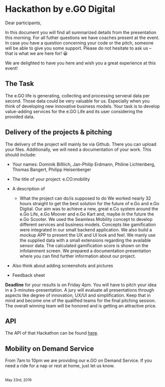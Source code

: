 # Hackathon by e.GO Digital

Dear participants,

In this document you will find all summarized details from the presentation this morning. For all futher questions we have coaches present at the event. In case you have a question concerning your code or the pitch, someone will be able to give you some support. Please do not hesitate to ask us – that is what we are here for! 😀

We are delighted to have you here and wish you a great experience at this event!

## The Task

The e.GO life is generating, collecting and processing serveral data per second. Those data could be very valuable for us. Especially when you think of developing new innovative business models. Your task is to develop value-adding services for the e.GO Life and its user considering the provided data. 

## Delivery of the projects & pitching

The delivery of the project will mainly be via Github. There you can upload your files. Additionally, we will need a documentation of your work. This should include:

* Your names: Dominik Bißlich, Jan-Philip Erdmann, Philine Lichtenberg, Thomas Bangert, Philipp Heisenberger
* The title of your project: e.CO:mobility
* A description of 
  * What the project can do/is supposed to do
  We worked nearly 32 hours straight to get the best solution for the future of e.Go and e.Go Digital. Our aim was to achieve
  a new, great e.Co system around the e.Go Life, e.Go Moover and e.Go Kart and, maybe in the future the e.Go Scooter.
  We used the Seamless Mobility concept to develop different services and business models. Concepts like gamification were 
  integrated in our small backend application. We also build a mockup APP to present the UX and UI look and feel. 
  We manly use the supplied data with a small extensions regarding the available sensor data. The calculated gamification 
  score is shown on the infotainment screen. We prepared a documentation presentation where you can find further information 
  about our project.
  
* Also think about adding screenshots and pictures
* Feedback sheet

**Deadline** for your results is on Friday 4pm. You will have to pitch your idea in a 3-minutes-presentation. A jury will evaluate all presentations through aspects like degree of innovation, UX/UI and simplification. Keep that in mind and become one of the qualified teams for the final pitching session. The overall winning team will be honored and is getting an attractive price. 

## API

The API of that Hackathon can be found [here](./vehicle-api).

## Mobility on Demand Service

From 7am to 10pm we are providing our e.GO on Demand Service. If you need a ride for a nap or rest at home, just let us know. 

<br />
<sup>May 23rd, 2019</sup>
